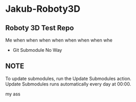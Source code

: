 # Jakub-Roboty3D
## Roboty 3D Test Repo
Me when when when when when when when whe
- Git Submodule No Way
## NOTE
To update submodules, run the Update Submodules action.<br>
Update Submodules runs automatically every day at 00:00.

my ass
